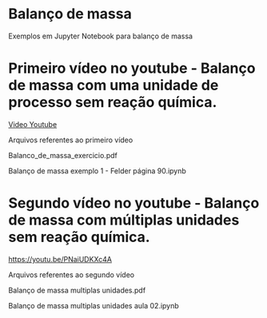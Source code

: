 # Balanço de massa
Exemplos em Jupyter Notebook para balanço de massa

# Primeiro vídeo no youtube - Balanço de massa com uma unidade de processo sem reação química.
[Video Youtube](https://youtu.be/8vdAEVrADCg)

Arquivos referentes ao primeiro vídeo

Balanco_de_massa_exercicio.pdf

Balanço de massa exemplo 1 - Felder página 90.ipynb

# Segundo vídeo no youtube - Balanço de massa com múltiplas unidades sem reação química.
https://youtu.be/PNaiUDKXc4A

Arquivos referentes ao segundo vídeo

Balanço de massa multiplas unidades.pdf

Balanço de massa multiplas unidades aula 02.ipynb
